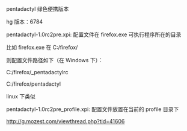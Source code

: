 pentadactyl 绿色便携版本

hg 版本：6784

pentadactyl-1.0rc2pre.xpi: 配置文件在 firefox.exe 可执行程序所在的目录

比如 firefox.exe 在 C:/firefox/

则配置文件路径如下（在 Windows 下）：

C:/firefox/_pentadactylrc

C:/firefox/pentadactyl

linux 下类似


pentadactyl-1.0rc2pre_profile.xpi: 配置文件放置在当前的 profile 目录下


http://g.mozest.com/viewthread.php?tid=41606

